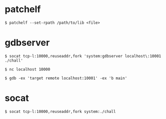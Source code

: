 # patchelf
```
$ patchelf --set-rpath /path/to/lib <file>
```

# gdbserver
```
$ socat tcp-l:10000,reuseaddr,fork 'system:gdbserver localhost\:10001 ./chall'
```
```
$ nc localhost 10000
```
```
$ gdb -ex 'target remote localhost:10001' -ex 'b main'
```

# socat
```
$ socat tcp-l:10000,reuseaddr,fork system:./chall
```
